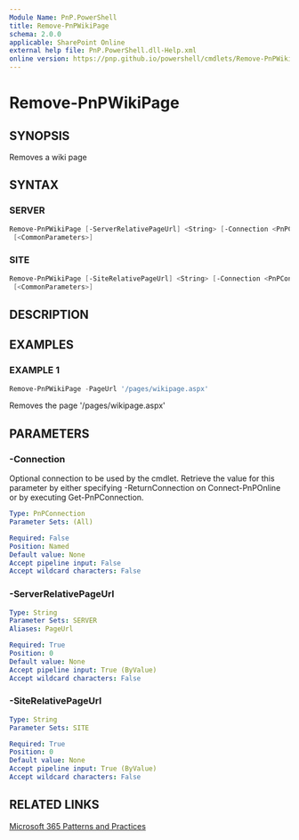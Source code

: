 ```yaml
---
Module Name: PnP.PowerShell
title: Remove-PnPWikiPage
schema: 2.0.0
applicable: SharePoint Online
external help file: PnP.PowerShell.dll-Help.xml
online version: https://pnp.github.io/powershell/cmdlets/Remove-PnPWikiPage.html
---
```

 
# Remove-PnPWikiPage

## SYNOPSIS
Removes a wiki page

## SYNTAX

### SERVER
```powershell
Remove-PnPWikiPage [-ServerRelativePageUrl] <String> [-Connection <PnPConnection>]
 [<CommonParameters>]
```

### SITE
```powershell
Remove-PnPWikiPage [-SiteRelativePageUrl] <String> [-Connection <PnPConnection>]
 [<CommonParameters>]
```

## DESCRIPTION

## EXAMPLES

### EXAMPLE 1
```powershell
Remove-PnPWikiPage -PageUrl '/pages/wikipage.aspx'
```

Removes the page '/pages/wikipage.aspx'

## PARAMETERS

### -Connection
Optional connection to be used by the cmdlet. Retrieve the value for this parameter by either specifying -ReturnConnection on Connect-PnPOnline or by executing Get-PnPConnection.

```yaml
Type: PnPConnection
Parameter Sets: (All)

Required: False
Position: Named
Default value: None
Accept pipeline input: False
Accept wildcard characters: False
```

### -ServerRelativePageUrl

```yaml
Type: String
Parameter Sets: SERVER
Aliases: PageUrl

Required: True
Position: 0
Default value: None
Accept pipeline input: True (ByValue)
Accept wildcard characters: False
```

### -SiteRelativePageUrl

```yaml
Type: String
Parameter Sets: SITE

Required: True
Position: 0
Default value: None
Accept pipeline input: True (ByValue)
Accept wildcard characters: False
```



## RELATED LINKS

[Microsoft 365 Patterns and Practices](https://aka.ms/m365pnp)

